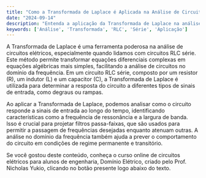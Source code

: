 ```yaml
---
title: "Como a Transformada de Laplace é Aplicada na Análise de Circuitos RLC Série?"
date: "2024-09-14"
description: "Entenda a aplicação da Transformada de Laplace na análise de circuitos RLC série e sua importância na engenharia elétrica."
keywords: ['Análise', 'Transformada', 'RLC', 'Série', 'Aplicação']
---
```


A Transformada de Laplace é uma ferramenta poderosa na análise de circuitos elétricos, especialmente quando lidamos com circuitos RLC série. Este método permite transformar equações diferenciais complexas em equações algébricas mais simples, facilitando a análise de circuitos no domínio da frequência. Em um circuito RLC série, composto por um resistor (R), um indutor (L) e um capacitor (C), a Transformada de Laplace é utilizada para determinar a resposta do circuito a diferentes tipos de sinais de entrada, como degraus ou rampas.

Ao aplicar a Transformada de Laplace, podemos analisar como o circuito responde a sinais de entrada ao longo do tempo, identificando características como a frequência de ressonância e a largura de banda. Isso é crucial para projetar filtros passa-faixas, que são usados para permitir a passagem de frequências desejadas enquanto atenuam outras. A análise no domínio da frequência também ajuda a prever o comportamento do circuito em condições de regime permanente e transitório.

Se você gostou deste conteúdo, conheça o curso online de circuitos elétricos para alunos de engenharia, Domínio Elétrico, criado pelo Prof. Nicholas Yukio, clicando no botão presente logo abaixo do texto.
